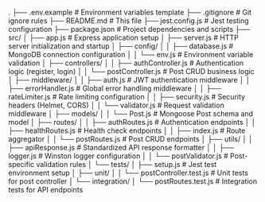 .
├── .env.example              # Environment variables template
├── .gitignore               # Git ignore rules
├── README.md                # This file
├── jest.config.js           # Jest testing configuration
├── package.json             # Project dependencies and scripts
├── src/
│   ├── app.js              # Express application setup
│   ├── server.js           # HTTP server initialization and startup
│   ├── config/
│   │   ├── database.js     # MongoDB connection configuration
│   │   └── env.js          # Environment variable validation
│   ├── controllers/
│   │   ├── authController.js    # Authentication logic (register, login)
│   │   └── postController.js    # Post CRUD business logic
│   ├── middleware/
│   │   ├── auth.js         # JWT authentication middleware
│   │   ├── errorHandler.js # Global error handling middleware
│   │   ├── rateLimiter.js  # Rate limiting configuration
│   │   ├── security.js     # Security headers (Helmet, CORS)
│   │   └── validator.js    # Request validation middleware
│   ├── models/
│   │   └── Post.js         # Mongoose Post schema and model
│   ├── routes/
│   │   ├── authRoutes.js   # Authentication endpoints
│   │   ├── healthRoutes.js # Health check endpoints
│   │   ├── index.js        # Route aggregator
│   │   └── postRoutes.js   # Post CRUD endpoints
│   ├── utils/
│   │   ├── apiResponse.js  # Standardized API response formatter
│   │   ├── logger.js       # Winston logger configuration
│   │   └── postValidator.js # Post-specific validation rules
│   └── tests/
│       ├── setup.js        # Jest test environment setup
│       ├── unit/
│       │   └── postController.test.js  # Unit tests for post controller
│       └── integration/
│           └── postRoutes.test.js      # Integration tests for API endpoints

